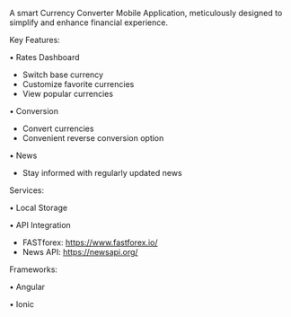 A smart Currency Converter Mobile Application, meticulously designed to simplify and enhance financial experience.


Key Features:

• Rates Dashboard
  - Switch base currency
  - Customize favorite currencies
  - View popular currencies

• Conversion
  - Convert currencies
  - Convenient reverse conversion option

• News
  - Stay informed with regularly updated news	


Services: 

• Local Storage 

• API Integration
  - FASTforex: https://www.fastforex.io/
  - News API: https://newsapi.org/


Frameworks:

• Angular

• Ionic

